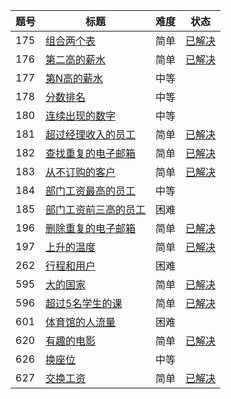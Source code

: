 |题号|标题|难度|状态|
|--------------|--------------|--------------|--------------|
|175|[组合两个表](https://leetcode-cn.com/problems/combine-two-tables/description/)|简单|[已解决](combine-two-tables.sql)|
|176|[第二高的薪水](https://leetcode-cn.com/problems/second-highest-salary/description/)|简单|[已解决](second-highest-salary.sql)|
|177|[第N高的薪水](https://leetcode-cn.com/problems/nth-highest-salary/description/)|中等||
|178|[分数排名](https://leetcode-cn.com/problems/rank-scores/description/)|中等||
|180|[连续出现的数字](https://leetcode-cn.com/problems/consecutive-numbers/description/)|中等||
|181|[超过经理收入的员工](https://leetcode-cn.com/problems/employees-earning-more-than-their-managers/description/)|简单|[已解决](employees-earning-more-than-their-managers)|
|182|[查找重复的电子邮箱](https://leetcode-cn.com/problems/duplicate-emails/description/)|简单|[已解决](duplicate-emails.sql)|
|183|[从不订购的客户](https://leetcode-cn.com/problems/customers-who-never-order/description/)|简单|[已解决](customers-who-never-order.sql)|
|184|[部门工资最高的员工](https://leetcode-cn.com/problems/department-highest-salary/description/)|中等||
|185|[部门工资前三高的员工](https://leetcode-cn.com/problems/department-top-three-salaries/description/)|困难||
|196|[删除重复的电子邮箱](https://leetcode-cn.com/problems/delete-duplicate-emails/description/)|简单|[已解决](delete-duplicate-emails.sql)|
|197|[上升的温度](https://leetcode-cn.com/problems/rising-temperature/description/)|简单|[已解决](rising-temperature)|
|262|[行程和用户](https://leetcode-cn.com/problems/trips-and-users/description/)|困难||
|595|[大的国家](https://leetcode-cn.com/problems/big-countries/description/)|简单|[已解决](big-countries.sql)|
|596|[超过5名学生的课](https://leetcode-cn.com/problems/classes-more-than-5-students/description/)|简单|[已解决](classes-more-than-5-students.sql)|
|601|[体育馆的人流量](https://leetcode-cn.com/problems/human-traffic-of-stadium/description/)|困难||
|620|[有趣的电影](https://leetcode-cn.com/problems/not-boring-movies/description/)|简单|[已解决](not-boring-movies.sql)|
|626|[换座位](https://leetcode-cn.com/problems/exchange-seats/description/)|中等||
|627|[交换工资](https://leetcode-cn.com/problems/swap-salary/description/)|简单|[已解决](swap-salary.sql)|

